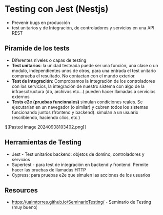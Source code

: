 # Testing con Jest (Nestjs)

+ Prevenir bugs en producción
+ test unitarios y de Integración, de controladores y servicios en una API REST

## Piramide de los tests

+ Diferentes niveles o capas de testing
+ **Test unitarios**: la unidad testeada puede ser una función, una clase o un modulo, independientes unos de otros, para una entrada el test unitario comprueba el resultado. No contactan con el mundo exterior.
+ **Test de Integración**: Comprobamos la integración de los controladores con los servicios, la integración de nuestro sistema con algo de la infraesctructura (db, archivos etc...) pueden hacer llamadas a servicios externos
+ **Tests e2e (pruebas funcionales)** simulan condiciones reales. Se ejecutarían en un navegador (o similar) y cubren todos los sistemas funcionando juntos (frontend y backend). simulan a un usuario (escribiendo, haciendo clics, etc.)

![[Pasted image 20240908103402.png]]

## Herramientas de Testing
+ Jest - Test unitarios backend: objetos de domino, controladores y servicios
+ Supertest - para test de integración en backend y frontend. Permite hacer las pruebas de llamadas HTTP
+ Cypress: para pruebas e2e que simulen las acciones de los usuarios

## Resources
+ https://ualmtorres.github.io/SeminarioTesting/ - Seminario de Testing (muy bueno)